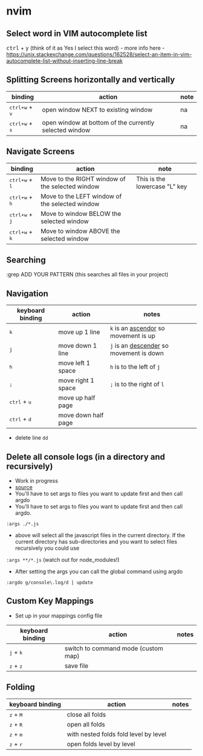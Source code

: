 # nvim
## Select word in VIM autocomplete list
<kbd>ctrl</kbd> + <kbd>y</kbd> (think of it as Yes I select this word) - more info here - https://unix.stackexchange.com/questions/162528/select-an-item-in-vim-autocomplete-list-without-inserting-line-break

## Splitting Screens horizontally and vertically

| binding                          | action                                                 | note |
|----------------------------------|--------------------------------------------------------|------|
| <kbd>ctrl+w</kbd> + <kbd>v</kbd> | open window NEXT to existing window                    | na   |
| <kbd>ctrl+w</kbd> + <kbd>s</kbd> | open window at bottom of the currently selected window | na   |

## Navigate Screens

| binding                           | action                                          | note                          |
|-----------------------------------|-------------------------------------------------|-------------------------------|
| <kbd>ctrl+w</kbd> + <kbd>l</kbd>  | Move to the RIGHT window of the selected window | This is the lowercase "L" key |
| <kbd>ctrl+w</kbd> + <kbd>h</kbd>  | Move to the LEFT window of the selected window  |                               |
| <kbd>ctrl+w</kbd> + <kbd>j</kbd>  | Move to window BELOW the selected window        |                               |
| <kbd>ctrl+w</kbd> + <kbd>k</kbd>  | Move to window ABOVE the selected window        |                               |

## Searching
:grep ADD YOUR PATTERN (this searches all files in your project)

## Navigation
| keyboard binding  | action  | notes |
|---|---|---|
| <kbd>k</kbd> | move up 1 line  | `k` is an [ascendor](https://en.wikipedia.org/wiki/Ascender_(typography)) so movement is up
| <kbd>j</kbd> | move down 1 line  | `j` is an [descender](https://en.wikipedia.org/wiki/Descender) so movement is down
| <kbd>h</kbd> | move left 1 space | `h` is to the left of `j`
| <kbd>;</kbd> | move right 1 space | `;` is to the right of `l`
| <kbd>ctrl</kbd> + <kbd>u</kbd>| move up half page | 
| <kbd>ctrl</kbd> + <kbd>d</kbd>| move down half page | 

* delete line `dd`

## Delete all console logs (in a directory and recursively)
* Work in progress
* [source](https://stackoverflow.com/questions/53196504/how-can-i-remove-all-console-logs-using-vim)
* You'll have to set args to files you want to update first and then call argdo
* You'll have to set args to files you want to update first and then call argdo.

`:args ./*.js`
* above will select all the javascript files in the current directory. If the current directory has sub-directories and you want to select files recursively you could use

`:args **/*.js` (watch out for node_modules!)

* After setting the args you can call the global command using argdo

`:argdo g/console\.log/d | update`

## Custom Key Mappings
* Set up in your mappings config file

| keyboard binding            | action                              | notes |
|-----------------------------|-------------------------------------|-------|
| <kbd>j</kbd> + <kbd>k</kbd> | switch to command mode (custom map) |       |
| <kbd>z</kbd> + <kbd>z</kbd> | save file                           |       |

## Folding
| keyboard binding            | action                                | notes |
|-----------------------------|---------------------------------------|-------|
| <kbd>z</kbd> + <kbd>M</kbd> | close all folds                       |       |
| <kbd>z</kbd> + <kbd>R</kbd> | open all folds                        |       |
| <kbd>z</kbd> + <kbd>m</kbd> | with nested folds fold level by level |       |
| <kbd>z</kbd> + <kbd>r</kbd> | open folds level by level             |       |
